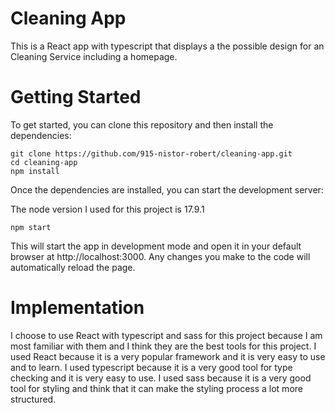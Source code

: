 # Cleaning App

This is a React app with typescript that displays a the possible design for an Cleaning Service including a homepage.

# Getting Started

To get started, you can clone this repository and then install the dependencies:

```
git clone https://github.com/915-nistor-robert/cleaning-app.git
cd cleaning-app
npm install
```

Once the dependencies are installed, you can start the development server:

The node version I used for this project is 17.9.1

```
npm start
```

This will start the app in development mode and open it in your default browser at http://localhost:3000. Any changes
you make to the code will automatically reload the page.

# Implementation

I choose to use React with typescript and sass for this project because I am most familiar with them and I think they
are the best tools for this project. I used React because it is a very popular framework and it is very easy to use and
to learn. I used typescript because it is a very good tool for type checking and it is very easy to use. I used sass
because it is a very good tool for styling and think that it can make the styling process a lot more structured.
